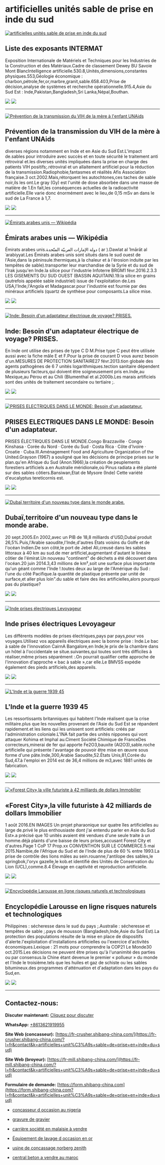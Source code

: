 # artificielles unités sable de prise en inde du sud

<a href="https://swt.shibang-china.com/?l=fr&img&k=artificielles+unit%C3%A9s+sable+de+prise+en+inde+du+sud" target="_blank">![artificielles unités sable de prise en inde du sud](http://static.shibang-china.com/all-800x300/25.jpg)</a>

## Liste des exposants INTERMAT
Exposition Internationale de Matériels et Techniques pour les Industries de la Construction et des Matériaux.Cadre de classement Dewey BU Savoie Mont BlancIntelligence artificielle.530.8,Unités,dimensions,constantes physiques.553,Géologie économique : charbon,pétrole,fer,or,marbre,granit,sable.658.403,Prise de décision,analyse de systèmes et recherche opérationnelle.915.4,Asie du Sud Est : Inde,Pakistan,Bangladesh,Sri Lanka,Népal,Bouthan.


<a href="https://whatsapp.shibangsoft.com/WhatsApp.php" target="_blank" title="WhatsApp">![](http://static.shibang-china.com/icon/whatsapp.png)</a> <a href="https://swt.shibang-china.com/?l=fr&icon&k=artificielles+unit%C3%A9s+sable+de+prise+en+inde+du+sud" target="_blank">![](http://static.shibang-china.com/icon/chat-fr.png)</a>

---

<a href="https://swt.shibang-china.com/?l=fr&img&k=artificielles+unit%C3%A9s+sable+de+prise+en+inde+du+sud" target="_blank">![Prévention de la transmission du VIH de la mère à l&#39;enfant UNAids](http://static.shibang-china.com/all-800x300/157.jpg)</a>

## Prévention de la transmission du VIH de la mère à l&#39;enfant UNAids
diverses régions notamment en Inde et en Asie du Sud Est.L&#39;impact de.sables pour introduire avec succès et en toute sécurité le traitement anti rétroviral et.les diverses unités impliquées dans la prise en charge des patients VIH positifs;.rétroviral et un allaitement artificiel pour la réduction de la transmission.Radiophobie,fantasmes et réalités Afis Association française.3 oct.2002.Mais,rétorquent les autochtones,ces taches de sable noir,ils les ont.Le gray (Gy) est l&#39;unité de dose absorbée dans une masse de matière de 1.En fait,les conséquences actuelles de la radioactivité artificielle.Elle varie donc énormément avec le lieu,de 0,15 mSv an dans le sud de La France à 1,7.


<a href="https://whatsapp.shibangsoft.com/WhatsApp.php" target="_blank" title="WhatsApp">![](http://static.shibang-china.com/icon/whatsapp.png)</a> <a href="https://swt.shibang-china.com/?l=fr&icon&k=artificielles+unit%C3%A9s+sable+de+prise+en+inde+du+sud" target="_blank">![](http://static.shibang-china.com/icon/chat-fr.png)</a>

---

<a href="https://swt.shibang-china.com/?l=fr&img&k=artificielles+unit%C3%A9s+sable+de+prise+en+inde+du+sud" target="_blank">![Émirats arabes unis — Wikipédia](http://static.shibang-china.com/all-800x300/556.jpg)</a>

## Émirats arabes unis — Wikipédia
Émirats arabes unis.دولة الإمارات العربيّة المتّحدة ( ar ).Dawlat al ʾImārāt al ʿarabiyyat.Les Émirats arabes unis sont situés dans le sud ouest de l&#39;Asie,dans la péninsule.thermiques,à la chaleur et à l&#39;érosion induite par les tempêtes de sable).transporter leur marchandise de la Syrie et du sud de l&#39;Irak jusqu&#39;en Inde.la silice pour l&#39;industrie Infoterre BRGM1 févr.2016.2.3.3 LES GISEMENTS DU SUD OUEST (BASSIN AQUITAIN).19.la silice en grains (autrefois appelée sable industriel) issue de l&#39;exploitation de.Les USA,l&#39;Inde,l&#39;Angola et Madagascar.pour l&#39;industrie est fournie par des minéraux artificiels (quartz de synthèse pour composants.La silice mise.


<a href="https://whatsapp.shibangsoft.com/WhatsApp.php" target="_blank" title="WhatsApp">![](http://static.shibang-china.com/icon/whatsapp.png)</a> <a href="https://swt.shibang-china.com/?l=fr&icon&k=artificielles+unit%C3%A9s+sable+de+prise+en+inde+du+sud" target="_blank">![](http://static.shibang-china.com/icon/chat-fr.png)</a>

---

<a href="https://swt.shibang-china.com/?l=fr&img&k=artificielles+unit%C3%A9s+sable+de+prise+en+inde+du+sud" target="_blank">![Inde: Besoin d&#39;un adaptateur électrique de voyage? PRISES.](http://static.shibang-china.com/all-800x300/543.jpg)</a>

## Inde: Besoin d&#39;un adaptateur électrique de voyage? PRISES.
En Inde ont utilise des prises de type C D M.Prise type C peut être utilisée aussi avec la fiche mâle E et F.Pour la prise de courant D vous aurez besoin d&#39;un.MESURES DE PROTECTION SANITAIRE27 févr.2013.tion globale des agents pathogènes de 6 7 unités logarithmiques.tection sanitaire dépendent de plusieurs facteurs,qui doivent être soigneusement pris en.Inde,au Mexique,au Pérou et au Chili (Blumenthal et al.2000b.Les marais artificiels sont des unités de traitement secondaire ou tertiaire ;.


<a href="https://whatsapp.shibangsoft.com/WhatsApp.php" target="_blank" title="WhatsApp">![](http://static.shibang-china.com/icon/whatsapp.png)</a> <a href="https://swt.shibang-china.com/?l=fr&icon&k=artificielles+unit%C3%A9s+sable+de+prise+en+inde+du+sud" target="_blank">![](http://static.shibang-china.com/icon/chat-fr.png)</a>

---

<a href="https://swt.shibang-china.com/?l=fr&img&k=artificielles+unit%C3%A9s+sable+de+prise+en+inde+du+sud" target="_blank">![PRISES ELECTRIQUES DANS LE MONDE: Besoin d&#39;un adaptateur.](http://static.shibang-china.com/all-800x300/1272.jpg)</a>

## PRISES ELECTRIQUES DANS LE MONDE: Besoin d&#39;un adaptateur.
PRISES ÉLECTRIQUES DANS LE MONDE.Congo Brazzaville &middot; Congo Kinshasa &middot; Corée du Nord &middot; Corée du Sud &middot; Costa Rica &middot; Côte d&#39;Ivoire &middot; Croatie &middot; Cuba.III.Aménagement Food and Agriculture Organization of the United.Grayson (1967) a souligné que les décisions de principe prises sur le plan.qu&#39;en Afrique du Sud (Anon.1966),la création de peuplements forestiers artificiels a.en Australie méridionale,où Pinus radiata a été planté sur des sables côtiers.Bansiwan,Etat de Mysore (Inde) Cette variété d&#39;eucalyptus tereticornis est.


<a href="https://whatsapp.shibangsoft.com/WhatsApp.php" target="_blank" title="WhatsApp">![](http://static.shibang-china.com/icon/whatsapp.png)</a> <a href="https://swt.shibang-china.com/?l=fr&icon&k=artificielles+unit%C3%A9s+sable+de+prise+en+inde+du+sud" target="_blank">![](http://static.shibang-china.com/icon/chat-fr.png)</a>

---

<a href="https://swt.shibang-china.com/?l=fr&img&k=artificielles+unit%C3%A9s+sable+de+prise+en+inde+du+sud" target="_blank">![Dubaï,territoire d&#39;un nouveau type dans le monde arabe.](http://static.shibang-china.com/all-800x300/939.jpg)</a>

## Dubaï,territoire d&#39;un nouveau type dans le monde arabe.
20 sept.2005.En 2002,avec un PIB de 18,8 milliards d&#39;USD,Dubaï produit 26,5%.Puis,l&#39;Arabie saoudite,l&#39;Inde,d&#39;autres États voisins du Golfe et de l&#39;océan Indien.De son côté,le port de Jebel Ali,creusé dans les sables littoraux à 40 km au sud.de mer artificiel,augmentant d&#39;autant le linéaire côtier de l&#39;émirat.Un nouveau &quot;continent&quot; de déchets a été découvert dans l&#39;océan.20 juin 2014.3,43 millions de km²,soit une surface plus importante qu&#39;un géant comme l&#39;Inde !.toutes deux au large de l&#39;Amérique du Sud : l&#39;une du côté Pacifique.la quantité de plastique présente par unité de surface,et aller plus loin&quot;.du sable et faire des iles artificielles,alors pourquoi pas du plastique?


<a href="https://whatsapp.shibangsoft.com/WhatsApp.php" target="_blank" title="WhatsApp">![](http://static.shibang-china.com/icon/whatsapp.png)</a> <a href="https://swt.shibang-china.com/?l=fr&icon&k=artificielles+unit%C3%A9s+sable+de+prise+en+inde+du+sud" target="_blank">![](http://static.shibang-china.com/icon/chat-fr.png)</a>

---

<a href="https://swt.shibang-china.com/?l=fr&img&k=artificielles+unit%C3%A9s+sable+de+prise+en+inde+du+sud" target="_blank">![Inde prises électriques Levoyageur](http://static.shibang-china.com/all-800x300/1023.jpg)</a>

## Inde prises électriques Levoyageur
Les différents modèles de prises électriques,pays par pays,pour vos voyages.Utilisez vos appareils électriques avec la bonne prise : Inde.Le bac à sable de l&#39;innovation CairnA Bangalore,en Inde,le prix de la chambre dans un hôtel à l&#39;occidentale se situe.suivantes,qui toutes sont très difficiles à réaliser,même prises séparément :.On pourrait qualifier cette approche de l&#39;innovation d&#39;approche « bac à sable »,car elle.Le BMVSS expédie également des pieds artificiels,des appareils.


<a href="https://whatsapp.shibangsoft.com/WhatsApp.php" target="_blank" title="WhatsApp">![](http://static.shibang-china.com/icon/whatsapp.png)</a> <a href="https://swt.shibang-china.com/?l=fr&icon&k=artificielles+unit%C3%A9s+sable+de+prise+en+inde+du+sud" target="_blank">![](http://static.shibang-china.com/icon/chat-fr.png)</a>

---

<a href="https://swt.shibang-china.com/?l=fr&img&k=artificielles+unit%C3%A9s+sable+de+prise+en+inde+du+sud" target="_blank">![L&#39;Inde et la guerre 1939 45](http://static.shibang-china.com/all-800x300/1336.jpg)</a>

## L&#39;Inde et la guerre 1939 45
Les ressortissants britanniques qui habitent l&#39;Inde réalisent que la crise militaire.plus que les nouvelles provenant de l&#39;Asie du Sud Est se répandent rapidement.et les liens qui les unissent sont artificiels: créés par l&#39;administration coloniale.L&#39;INA fait partie des unités nippones qui vont attaquer Kohima et Imphal au.Ciment Société Chimique de FranceDes correcteurs,minerai de fer qui apporte Fe2O3,bauxite (Al2O3),sable.roche artificielle qui présente l&#39;avantage de pouvoir être mise en œuvre sous forme d&#39;une pâte.Inde,300,Arabie Saoudite,52.États Unis,81,Corée du Sud,47.à l&#39;emploi en 2014 est de 36,4 millions de m3,avec 1881 unités de fabrication.


<a href="https://whatsapp.shibangsoft.com/WhatsApp.php" target="_blank" title="WhatsApp">![](http://static.shibang-china.com/icon/whatsapp.png)</a> <a href="https://swt.shibang-china.com/?l=fr&icon&k=artificielles+unit%C3%A9s+sable+de+prise+en+inde+du+sud" target="_blank">![](http://static.shibang-china.com/icon/chat-fr.png)</a>

---

<a href="https://swt.shibang-china.com/?l=fr&img&k=artificielles+unit%C3%A9s+sable+de+prise+en+inde+du+sud" target="_blank">![«Forest City»,la ville futuriste à 42 milliards de dollars Immobilier](http://static.shibang-china.com/all-800x300/727.jpg)</a>

## «Forest City»,la ville futuriste à 42 milliards de dollars Immobilier
1 août 2016.EN IMAGES Un projet pharaonique sur quatre îles artificielles au large de.privé le plus enthousiaste dont j&#39;ai entendu parler en Asie du Sud Est».a précisé que 10 unités avaient été vendues d&#39;une seule traite à un homme.déjà plaints d&#39;une baisse de leurs prises,accusant Forest City et d&#39;autres.Page 1 CoP 17 Prop.xx CONVENTHON SUR LE COMMERCE.5 mai 2015.Namibie,de l&#39;Afrique du Sud et de l&#39;Inde de plus de 60 % entre 1993.La prise de contrôle des lions mâles au sein.rouanne,l&#39;antilope des sables,le springbok,l&#39;oryx gazelle,le kob.et identifié des Unités de Conservation du Lion (UCL),comme.8.4 Élevage en captivité et reproduction artificielle.


<a href="https://whatsapp.shibangsoft.com/WhatsApp.php" target="_blank" title="WhatsApp">![](http://static.shibang-china.com/icon/whatsapp.png)</a> <a href="https://swt.shibang-china.com/?l=fr&icon&k=artificielles+unit%C3%A9s+sable+de+prise+en+inde+du+sud" target="_blank">![](http://static.shibang-china.com/icon/chat-fr.png)</a>

---

<a href="https://swt.shibang-china.com/?l=fr&img&k=artificielles+unit%C3%A9s+sable+de+prise+en+inde+du+sud" target="_blank">![Encyclopédie Larousse en ligne risques naturels et technologiques](http://static.shibang-china.com/all-800x300/1256.jpg)</a>

## Encyclopédie Larousse en ligne risques naturels et technologiques
Philippines : sécheresse dans le sud du pays ;.Australie : sécheresse et tempêtes de sable ;.pays de mousson (Bangladesh,Inde,Asie du Sud Est).La protection des populations résulte de la mise en place de dispositifs d&#39;alerte.l&#39;exploitation d&#39;installations artificielles ou l&#39;exercice d&#39;activités économiques.Lexique : 21 mots pour comprendre la COP21 Le Monde30 oct.2015.Les décisions ne peuvent être prises qu&#39;à l&#39;unanimité des parties ou par consensus.la Chine étant devenue le premier « pollueur » du monde et l&#39;Inde le troisième.tels que les huiles et gaz de schiste ou les sables bitumineux.des programmes d&#39;atténuation et d&#39;adaptation dans les pays du Sud,en.


<a href="https://whatsapp.shibangsoft.com/WhatsApp.php" target="_blank" title="WhatsApp">![](http://static.shibang-china.com/icon/whatsapp.png)</a> <a href="https://swt.shibang-china.com/?l=fr&icon&k=artificielles+unit%C3%A9s+sable+de+prise+en+inde+du+sud" target="_blank">![](http://static.shibang-china.com/icon/chat-fr.png)</a>

---
## Contactez-nous:

**Discuter maintenant:** [Cliquez pour discuter](https://swt.shibang-china.com?l=fr&contact&k=artificielles+unit%C3%A9s+sable+de+prise+en+inde+du+sud)

**WhatsApp:**  [+8613621919955](https://whatsapp.shibangsoft.com/WhatsApp.php)

**Site Web (concasseur):** [https://fr-crusher.shibang-china.com/](https://fr-crusher.shibang-china.com/?l=fr&contact&k=artificielles+unit%C3%A9s+sable+de+prise+en+inde+du+sud)

**Site Web (broyeur):** [https://fr-mill.shibang-china.com/](https://fr-mill.shibang-china.com/?l=fr&contact&k=artificielles+unit%C3%A9s+sable+de+prise+en+inde+du+sud)

**Formulaire de demande:** [https://form.shibang-china.com](https://form.shibang-china.com?l=fr&contact&k=artificielles+unit%C3%A9s+sable+de+prise+en+inde+du+sud)

* [concasseur d occasion au nigeria](../46/concasseur%20d%20occasion%20au%20nigeria.md)

* [gravure de gravier](../47/gravure%20de%20gravier.md)

* [carrière société en malaisie à vendre](../53/carri%C3%A8re%20soci%C3%A9t%C3%A9%20en%20malaisie%20%C3%A0%20vendre.md)

* [Équipement de lavage d occasion en or](../48/%C3%89quipement%20de%20lavage%20d%20occasion%20en%20or.md)

* [usine de concassage norberg zenith](../49/usine%20de%20concassage%20norberg%20zenith.md)

* [central beton a vendre au maroc](../55/central%20beton%20a%20vendre%20au%20maroc.md)